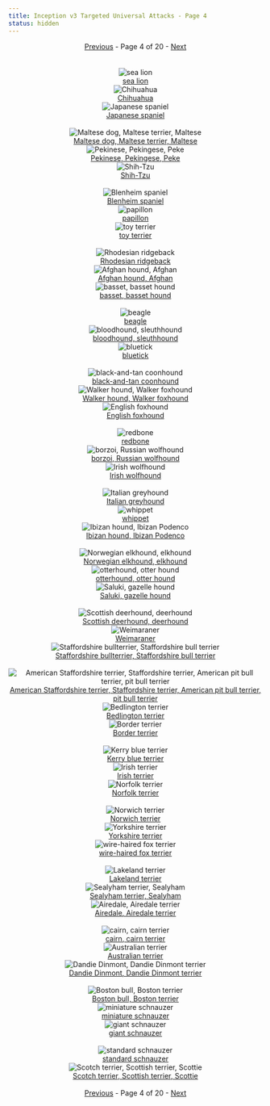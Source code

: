 ```yaml
---
title: Inception v3 Targeted Universal Attacks - Page 4
status: hidden
---
```

<center><a href="inception-v3-targeted-universal-attacks-page-3.html">Previous</a> - Page 4 of 20 - <a href="inception-v3-targeted-universal-attacks-page-5.html">Next</a></center>
<br /><br /><div class="row">
<div id=150 class="col-md-4"><center>
<img src="/images/incv3_univ/150.png" alt="sea lion"" /><br />
<a href="#150">sea lion</a></center></div>
<div id=151 class="col-md-4"><center>
<img src="/images/incv3_univ/151.png" alt="Chihuahua"" /><br />
<a href="#151">Chihuahua</a></center></div>
<div id=152 class="col-md-4"><center>
<img src="/images/incv3_univ/152.png" alt="Japanese spaniel"" /><br />
<a href="#152">Japanese spaniel</a></center></div>
</div><br />
<div class="row">
<div id=153 class="col-md-4"><center>
<img src="/images/incv3_univ/153.png" alt="Maltese dog, Maltese terrier, Maltese"" /><br />
<a href="#153">Maltese dog, Maltese terrier, Maltese</a></center></div>
<div id=154 class="col-md-4"><center>
<img src="/images/incv3_univ/154.png" alt="Pekinese, Pekingese, Peke"" /><br />
<a href="#154">Pekinese, Pekingese, Peke</a></center></div>
<div id=155 class="col-md-4"><center>
<img src="/images/incv3_univ/155.png" alt="Shih-Tzu"" /><br />
<a href="#155">Shih-Tzu</a></center></div>
</div><br />
<div class="row">
<div id=156 class="col-md-4"><center>
<img src="/images/incv3_univ/156.png" alt="Blenheim spaniel"" /><br />
<a href="#156">Blenheim spaniel</a></center></div>
<div id=157 class="col-md-4"><center>
<img src="/images/incv3_univ/157.png" alt="papillon"" /><br />
<a href="#157">papillon</a></center></div>
<div id=158 class="col-md-4"><center>
<img src="/images/incv3_univ/158.png" alt="toy terrier"" /><br />
<a href="#158">toy terrier</a></center></div>
</div><br />
<div class="row">
<div id=159 class="col-md-4"><center>
<img src="/images/incv3_univ/159.png" alt="Rhodesian ridgeback"" /><br />
<a href="#159">Rhodesian ridgeback</a></center></div>
<div id=160 class="col-md-4"><center>
<img src="/images/incv3_univ/160.png" alt="Afghan hound, Afghan"" /><br />
<a href="#160">Afghan hound, Afghan</a></center></div>
<div id=161 class="col-md-4"><center>
<img src="/images/incv3_univ/161.png" alt="basset, basset hound"" /><br />
<a href="#161">basset, basset hound</a></center></div>
</div><br />
<div class="row">
<div id=162 class="col-md-4"><center>
<img src="/images/incv3_univ/162.png" alt="beagle"" /><br />
<a href="#162">beagle</a></center></div>
<div id=163 class="col-md-4"><center>
<img src="/images/incv3_univ/163.png" alt="bloodhound, sleuthhound"" /><br />
<a href="#163">bloodhound, sleuthhound</a></center></div>
<div id=164 class="col-md-4"><center>
<img src="/images/incv3_univ/164.png" alt="bluetick"" /><br />
<a href="#164">bluetick</a></center></div>
</div><br />
<div class="row">
<div id=165 class="col-md-4"><center>
<img src="/images/incv3_univ/165.png" alt="black-and-tan coonhound"" /><br />
<a href="#165">black-and-tan coonhound</a></center></div>
<div id=166 class="col-md-4"><center>
<img src="/images/incv3_univ/166.png" alt="Walker hound, Walker foxhound"" /><br />
<a href="#166">Walker hound, Walker foxhound</a></center></div>
<div id=167 class="col-md-4"><center>
<img src="/images/incv3_univ/167.png" alt="English foxhound"" /><br />
<a href="#167">English foxhound</a></center></div>
</div><br />
<div class="row">
<div id=168 class="col-md-4"><center>
<img src="/images/incv3_univ/168.png" alt="redbone"" /><br />
<a href="#168">redbone</a></center></div>
<div id=169 class="col-md-4"><center>
<img src="/images/incv3_univ/169.png" alt="borzoi, Russian wolfhound"" /><br />
<a href="#169">borzoi, Russian wolfhound</a></center></div>
<div id=170 class="col-md-4"><center>
<img src="/images/incv3_univ/170.png" alt="Irish wolfhound"" /><br />
<a href="#170">Irish wolfhound</a></center></div>
</div><br />
<div class="row">
<div id=171 class="col-md-4"><center>
<img src="/images/incv3_univ/171.png" alt="Italian greyhound"" /><br />
<a href="#171">Italian greyhound</a></center></div>
<div id=172 class="col-md-4"><center>
<img src="/images/incv3_univ/172.png" alt="whippet"" /><br />
<a href="#172">whippet</a></center></div>
<div id=173 class="col-md-4"><center>
<img src="/images/incv3_univ/173.png" alt="Ibizan hound, Ibizan Podenco"" /><br />
<a href="#173">Ibizan hound, Ibizan Podenco</a></center></div>
</div><br />
<div class="row">
<div id=174 class="col-md-4"><center>
<img src="/images/incv3_univ/174.png" alt="Norwegian elkhound, elkhound"" /><br />
<a href="#174">Norwegian elkhound, elkhound</a></center></div>
<div id=175 class="col-md-4"><center>
<img src="/images/incv3_univ/175.png" alt="otterhound, otter hound"" /><br />
<a href="#175">otterhound, otter hound</a></center></div>
<div id=176 class="col-md-4"><center>
<img src="/images/incv3_univ/176.png" alt="Saluki, gazelle hound"" /><br />
<a href="#176">Saluki, gazelle hound</a></center></div>
</div><br />
<div class="row">
<div id=177 class="col-md-4"><center>
<img src="/images/incv3_univ/177.png" alt="Scottish deerhound, deerhound"" /><br />
<a href="#177">Scottish deerhound, deerhound</a></center></div>
<div id=178 class="col-md-4"><center>
<img src="/images/incv3_univ/178.png" alt="Weimaraner"" /><br />
<a href="#178">Weimaraner</a></center></div>
<div id=179 class="col-md-4"><center>
<img src="/images/incv3_univ/179.png" alt="Staffordshire bullterrier, Staffordshire bull terrier"" /><br />
<a href="#179">Staffordshire bullterrier, Staffordshire bull terrier</a></center></div>
</div><br />
<div class="row">
<div id=180 class="col-md-4"><center>
<img src="/images/incv3_univ/180.png" alt="American Staffordshire terrier, Staffordshire terrier, American pit bull terrier, pit bull terrier"" /><br />
<a href="#180">American Staffordshire terrier, Staffordshire terrier, American pit bull terrier, pit bull terrier</a></center></div>
<div id=181 class="col-md-4"><center>
<img src="/images/incv3_univ/181.png" alt="Bedlington terrier"" /><br />
<a href="#181">Bedlington terrier</a></center></div>
<div id=182 class="col-md-4"><center>
<img src="/images/incv3_univ/182.png" alt="Border terrier"" /><br />
<a href="#182">Border terrier</a></center></div>
</div><br />
<div class="row">
<div id=183 class="col-md-4"><center>
<img src="/images/incv3_univ/183.png" alt="Kerry blue terrier"" /><br />
<a href="#183">Kerry blue terrier</a></center></div>
<div id=184 class="col-md-4"><center>
<img src="/images/incv3_univ/184.png" alt="Irish terrier"" /><br />
<a href="#184">Irish terrier</a></center></div>
<div id=185 class="col-md-4"><center>
<img src="/images/incv3_univ/185.png" alt="Norfolk terrier"" /><br />
<a href="#185">Norfolk terrier</a></center></div>
</div><br />
<div class="row">
<div id=186 class="col-md-4"><center>
<img src="/images/incv3_univ/186.png" alt="Norwich terrier"" /><br />
<a href="#186">Norwich terrier</a></center></div>
<div id=187 class="col-md-4"><center>
<img src="/images/incv3_univ/187.png" alt="Yorkshire terrier"" /><br />
<a href="#187">Yorkshire terrier</a></center></div>
<div id=188 class="col-md-4"><center>
<img src="/images/incv3_univ/188.png" alt="wire-haired fox terrier"" /><br />
<a href="#188">wire-haired fox terrier</a></center></div>
</div><br />
<div class="row">
<div id=189 class="col-md-4"><center>
<img src="/images/incv3_univ/189.png" alt="Lakeland terrier"" /><br />
<a href="#189">Lakeland terrier</a></center></div>
<div id=190 class="col-md-4"><center>
<img src="/images/incv3_univ/190.png" alt="Sealyham terrier, Sealyham"" /><br />
<a href="#190">Sealyham terrier, Sealyham</a></center></div>
<div id=191 class="col-md-4"><center>
<img src="/images/incv3_univ/191.png" alt="Airedale, Airedale terrier"" /><br />
<a href="#191">Airedale, Airedale terrier</a></center></div>
</div><br />
<div class="row">
<div id=192 class="col-md-4"><center>
<img src="/images/incv3_univ/192.png" alt="cairn, cairn terrier"" /><br />
<a href="#192">cairn, cairn terrier</a></center></div>
<div id=193 class="col-md-4"><center>
<img src="/images/incv3_univ/193.png" alt="Australian terrier"" /><br />
<a href="#193">Australian terrier</a></center></div>
<div id=194 class="col-md-4"><center>
<img src="/images/incv3_univ/194.png" alt="Dandie Dinmont, Dandie Dinmont terrier"" /><br />
<a href="#194">Dandie Dinmont, Dandie Dinmont terrier</a></center></div>
</div><br />
<div class="row">
<div id=195 class="col-md-4"><center>
<img src="/images/incv3_univ/195.png" alt="Boston bull, Boston terrier"" /><br />
<a href="#195">Boston bull, Boston terrier</a></center></div>
<div id=196 class="col-md-4"><center>
<img src="/images/incv3_univ/196.png" alt="miniature schnauzer"" /><br />
<a href="#196">miniature schnauzer</a></center></div>
<div id=197 class="col-md-4"><center>
<img src="/images/incv3_univ/197.png" alt="giant schnauzer"" /><br />
<a href="#197">giant schnauzer</a></center></div>
</div><br />
<div class="row">
<div id=198 class="col-md-4"><center>
<img src="/images/incv3_univ/198.png" alt="standard schnauzer"" /><br />
<a href="#198">standard schnauzer</a></center></div>
<div id=199 class="col-md-4"><center>
<img src="/images/incv3_univ/199.png" alt="Scotch terrier, Scottish terrier, Scottie"" /><br />
<a href="#199">Scotch terrier, Scottish terrier, Scottie</a></center></div>
</div><br />
<center><a href="inception-v3-targeted-universal-attacks-page-3.html">Previous</a> - Page 4 of 20 - <a href="inception-v3-targeted-universal-attacks-page-5.html">Next</a></center>
